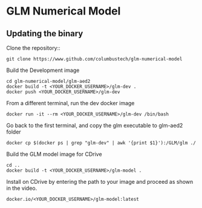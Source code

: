 # GLM Numerical Model

## Updating the binary

Clone the repository::

```
git clone https://www.github.com/columbustech/glm-numerical-model
```

Build the Development image
```
cd glm-numerical-model/glm-aed2
docker build -t <YOUR_DOCKER_USERNAME>/glm-dev .
docker push <YOUR_DOCKER_USERNAME>/glm-dev
```

From a different terminal, run the dev docker image
```
docker run -it --rm <YOUR_DOCKER_USERNAME>/glm-dev /bin/bash
```

Go back to the first terminal, and copy the glm executable to glm-aed2 folder
```
docker cp $(docker ps | grep "glm-dev" | awk '{print $1}'):/GLM/glm ./
```

Build the GLM model image for CDrive
```
cd ..
docker build -t <YOUR_DOCKER_USERNAME>/glm-model .
```

Install on CDrive by entering the path to your image and proceed as shown in the video.
```
docker.io/<YOUR_DOCKER_USERNAME>/glm-model:latest
```

